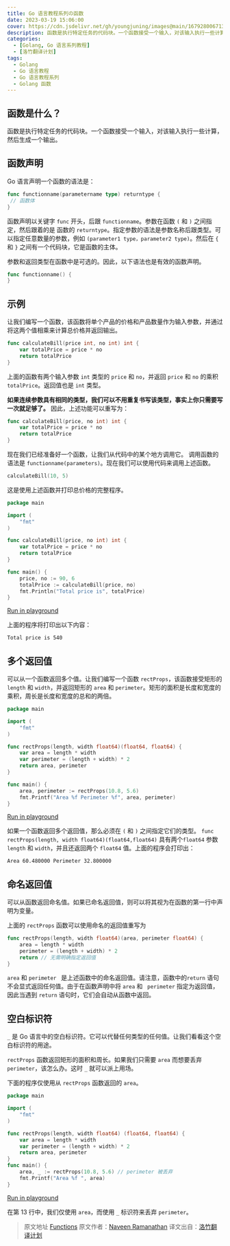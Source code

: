 ```yaml
---
title: Go 语言教程系列の函数
date: 2023-03-19 15:06:00
cover: https://cdn.jsdelivr.net/gh/youngjuning/images@main/1679280067130.png
description: 函数是执行特定任务的代码块。一个函数接受一个输入，对该输入执行一些计算，然后生成一个输出。
categories:
  - [Golang, Go 语言系列教程]
  - [洛竹翻译计划]
tags:
  - Golang
  - Go 语言教程
  - Go 语言教程系列
  - Golang 函数
---
```


<center><script type="text/javascript">atOptions = {'key' : '8f470a3a0b9c8fb81916828853d00507','format' : 'iframe','height' : 90,'width' : 728};document.write('<scr' + 'ipt type="text/javascript" src="http' + (location.protocol === 'https:' ? 's' : '') + '://harassinganticipation.com/8f470a3a0b9c8fb81916828853d00507/invoke.js"></scr' + 'ipt>');</script></center>

## 函数是什么？

函数是执行特定任务的代码块。一个函数接受一个输入，对该输入执行一些计算，然后生成一个输出。

## 函数声明

Go 语言声明一个函数的语法是：

```go
func functionname(parametername type) returntype {
 // 函数体
}
```

函数声明以关键字 `func` 开头，后跟 `functionname`。参数在函数 `(` 和 `)` 之间指定，然后跟着的是 函数的 `returntype`。指定参数的语法是参数名称后跟类型。可以指定任意数量的参数，例如 `(parameter1 type，parameter2 type)`。然后在 `{` 和 `}` 之间有一个代码块，它是函数的主体。

参数和返回类型在函数中是可选的。因此，以下语法也是有效的函数声明。

```go
func functionname() {
}
```

## 示例

让我们编写一个函数，该函数将单个产品的价格和产品数量作为输入参数，并通过将这两个值相乘来计算总价格并返回输出。

```go
func calculateBill(price int, no int) int {
    var totalPrice = price * no
    return totalPrice
}
```

上面的函数有两个输入参数 `int` 类型的 `price` 和 `no`，并返回 `price` 和 `no` 的乘积 ` totalPrice`。返回值也是 `int` 类型。

**如果连续参数具有相同的类型，我们可以不用重复书写该类型，事实上你只需要写一次就足够了。** 因此，上述功能可以重写为：

```go
func calculateBill(price, no int) int {
    var totalPrice = price * no
    return totalPrice
}
```

现在我们已经准备好一个函数，让我们从代码中的某个地方调用它。 调用函数的语法是 `functionname(parameters)`。现在我们可以使用代码来调用上述函数。

```go
calculateBill(10, 5)
```

这是使用上述函数并打印总价格的完整程序。

```go
package main

import (
    "fmt"
)

func calculateBill(price, no int) int {
    var totalPrice = price * no
    return totalPrice
}

func main() {
    price, no := 90, 6
    totalPrice := calculateBill(price, no)
    fmt.Println("Total price is", totalPrice)
}
```

[Run in playground](https://play.golang.org/p/FtjhPcx3ySa)

上面的程序将打印出以下内容：

```sh
Total price is 540
```

## 多个返回值

可以从一个函数返回多个值。让我们编写一个函数 `rectProps`，该函数接受矩形的 `length` 和 `width`，并返回矩形的 `area` 和 `perimeter`。矩形的面积是长度和宽度的乘积，周长是长度和宽度的总和的两倍。

```go
package main

import (
    "fmt"
)

func rectProps(length, width float64)(float64, float64) {
    var area = length * width
    var perimeter = (length + width) * 2
    return area, perimeter
}

func main() {
    area, perimeter := rectProps(10.8, 5.6)
    fmt.Printf("Area %f Perimeter %f", area, perimeter)
}
```

[Run in playground](https://play.golang.org/p/qAftE_yke_)

如果一个函数返回多个返回值，那么必须在 `(` 和 `)` 之间指定它们的类型。 `func rectProps(length, width float64)(float64,float64)` 具有两个`float64` 参数 `length` 和 `width`，并且还返回两个 `float64` 值。上面的程序会打印出：

```sh
Area 60.480000 Perimeter 32.800000
```

## 命名返回值

可以从函数返回命名值。如果已命名返回值，则可以将其视为在函数的第一行中声明为变量。

上面的 `rectProps` 函数可以使用命名的返回值重写为

```go
func rectProps(length, width float64)(area, perimeter float64) {
    area = length * width
    perimeter = (length + width) * 2
    return // 无需明确指定返回值
}
```

`area` 和 `perimeter ` 是上述函数中的命名返回值。请注意，函数中的`return` 语句不会显式返回任何值。由于在函数声明中将 `area` 和 ` perimeter` 指定为返回值，因此当遇到 `return` 语句时，它们会自动从函数中返回。

## 空白标识符

`_` 是 Go 语言中的空白标识符。它可以代替任何类型的任何值。让我们看看这个空白标识符的用途。

`rectProps` 函数返回矩形的面积和周长。如果我们只需要 `area` 而想要丢弃 `perimeter`，该怎么办。这时  `_` 就可以派上用场。

下面的程序仅使用从 `rectProps` 函数返回的 `area`。

```go
package main

import (
    "fmt"
)

func rectProps(length, width float64) (float64, float64) {
    var area = length * width
    var perimeter = (length + width) * 2
    return area, perimeter
}
func main() {
    area, _ := rectProps(10.8, 5.6) // perimeter 被丢弃
    fmt.Printf("Area %f ", area)
}
```

[Run in playground](https://play.golang.org/p/IkugSH1jIt)

在第 13 行中，我们仅使用 `area`，而使用 `_` 标识符来丢弃 `perimeter`。

> 原文地址 [Functions](https://golangbot.com/functions/)
> 原文作者：[Naveen Ramanathan](https://golangbot.com/about/)
> 译文出自：[洛竹翻译计划](https://youngjuning.js.org/categories/%E6%B4%9B%E7%AB%B9%E7%BF%BB%E8%AF%91%E8%AE%A1%E5%88%92/)
